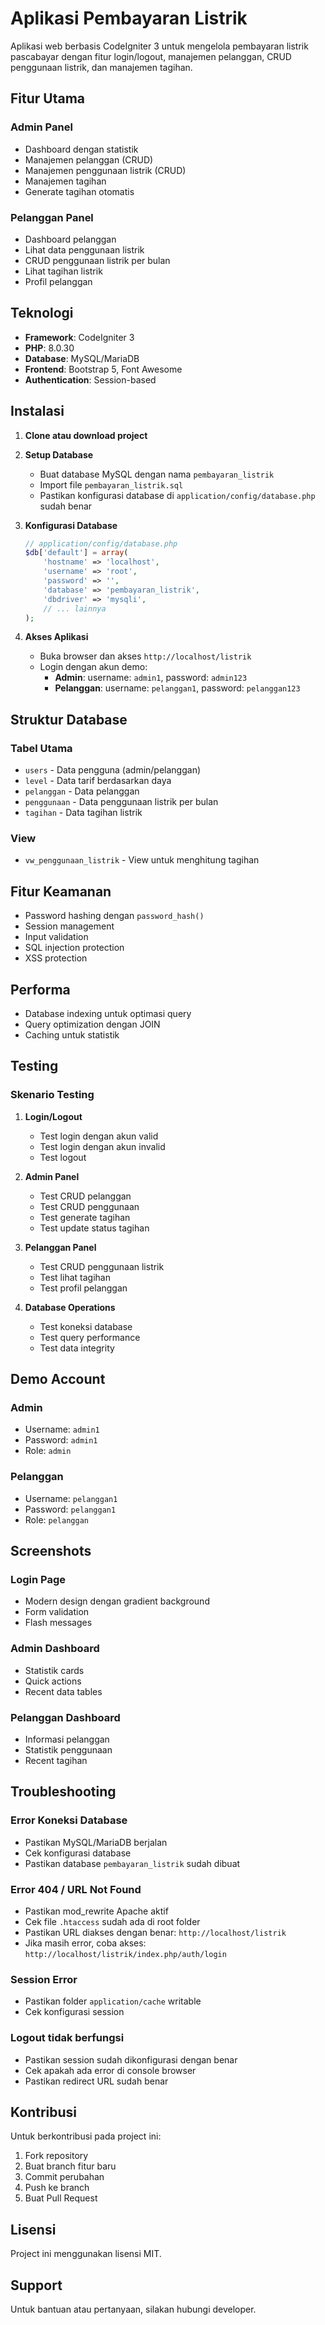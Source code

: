 # Aplikasi Pembayaran Listrik

Aplikasi web berbasis CodeIgniter 3 untuk mengelola pembayaran listrik pascabayar dengan fitur login/logout, manajemen pelanggan, CRUD penggunaan listrik, dan manajemen tagihan.

## Fitur Utama

### Admin Panel

- Dashboard dengan statistik
- Manajemen pelanggan (CRUD)
- Manajemen penggunaan listrik (CRUD)
- Manajemen tagihan
- Generate tagihan otomatis

### Pelanggan Panel

- Dashboard pelanggan
- Lihat data penggunaan listrik
- CRUD penggunaan listrik per bulan
- Lihat tagihan listrik
- Profil pelanggan

## Teknologi

- **Framework**: CodeIgniter 3
- **PHP**: 8.0.30
- **Database**: MySQL/MariaDB
- **Frontend**: Bootstrap 5, Font Awesome
- **Authentication**: Session-based

## Instalasi

1. **Clone atau download project**
2. **Setup Database**

   - Buat database MySQL dengan nama `pembayaran_listrik`
   - Import file `pembayaran_listrik.sql`
   - Pastikan konfigurasi database di `application/config/database.php` sudah benar

3. **Konfigurasi Database**

   ```php
   // application/config/database.php
   $db['default'] = array(
       'hostname' => 'localhost',
       'username' => 'root',
       'password' => '',
       'database' => 'pembayaran_listrik',
       'dbdriver' => 'mysqli',
       // ... lainnya
   );
   ```

4. **Akses Aplikasi**
   - Buka browser dan akses `http://localhost/listrik`
   - Login dengan akun demo:
     - **Admin**: username: `admin1`, password: `admin123`
     - **Pelanggan**: username: `pelanggan1`, password: `pelanggan123`

## Struktur Database

### Tabel Utama

- `users` - Data pengguna (admin/pelanggan)
- `level` - Data tarif berdasarkan daya
- `pelanggan` - Data pelanggan
- `penggunaan` - Data penggunaan listrik per bulan
- `tagihan` - Data tagihan listrik

### View

- `vw_penggunaan_listrik` - View untuk menghitung tagihan

## Fitur Keamanan

- Password hashing dengan `password_hash()`
- Session management
- Input validation
- SQL injection protection
- XSS protection

## Performa

- Database indexing untuk optimasi query
- Query optimization dengan JOIN
- Caching untuk statistik

## Testing

### Skenario Testing

1. **Login/Logout**

   - Test login dengan akun valid
   - Test login dengan akun invalid
   - Test logout

2. **Admin Panel**

   - Test CRUD pelanggan
   - Test CRUD penggunaan
   - Test generate tagihan
   - Test update status tagihan

3. **Pelanggan Panel**

   - Test CRUD penggunaan listrik
   - Test lihat tagihan
   - Test profil pelanggan

4. **Database Operations**
   - Test koneksi database
   - Test query performance
   - Test data integrity

## Demo Account

### Admin

- Username: `admin1`
- Password: `admin1`
- Role: `admin`

### Pelanggan

- Username: `pelanggan1`
- Password: `pelanggan1`
- Role: `pelanggan`

## Screenshots

### Login Page

- Modern design dengan gradient background
- Form validation
- Flash messages

### Admin Dashboard

- Statistik cards
- Quick actions
- Recent data tables

### Pelanggan Dashboard

- Informasi pelanggan
- Statistik penggunaan
- Recent tagihan

## Troubleshooting

### Error Koneksi Database

- Pastikan MySQL/MariaDB berjalan
- Cek konfigurasi database
- Pastikan database `pembayaran_listrik` sudah dibuat

### Error 404 / URL Not Found

- Pastikan mod_rewrite Apache aktif
- Cek file `.htaccess` sudah ada di root folder
- Pastikan URL diakses dengan benar: `http://localhost/listrik`
- Jika masih error, coba akses: `http://localhost/listrik/index.php/auth/login`

### Session Error

- Pastikan folder `application/cache` writable
- Cek konfigurasi session

### Logout tidak berfungsi

- Pastikan session sudah dikonfigurasi dengan benar
- Cek apakah ada error di console browser
- Pastikan redirect URL sudah benar

## Kontribusi

Untuk berkontribusi pada project ini:

1. Fork repository
2. Buat branch fitur baru
3. Commit perubahan
4. Push ke branch
5. Buat Pull Request

## Lisensi

Project ini menggunakan lisensi MIT.

## Support

Untuk bantuan atau pertanyaan, silakan hubungi developer.
